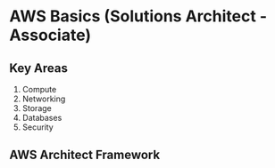 # AWS Basics (Solutions Architect  -Associate)

## Key Areas
1. Compute
2. Networking
3. Storage
4. Databases 
5. Security 

## AWS Architect Framework
